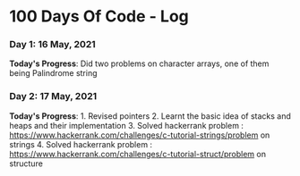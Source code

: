 # 100 Days Of Code - Log

### Day 1: 16 May, 2021

**Today's Progress**: Did two problems on character arrays, one of them being Palindrome string  

### Day 2: 17 May, 2021

**Today's Progress**: 1. Revised pointers
                      2. Learnt the basic idea of stacks and heaps and their implementation
                      3. Solved hackerrank problem : https://www.hackerrank.com/challenges/c-tutorial-strings/problem on strings
                      4. Solved hackerrank problem : https://www.hackerrank.com/challenges/c-tutorial-struct/problem on structure
